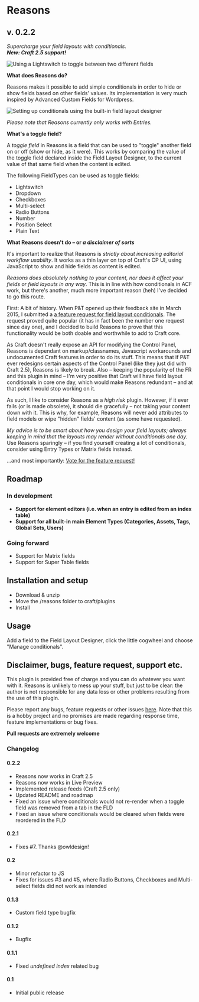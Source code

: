# Reasons
## v. 0.2.2

_Supercharge your field layouts with conditionals._  
_**New: Craft 2.5 support!**_

![Using a Lightswitch to toggle between two different fields](http://g.recordit.co/nYxQIkpK0j.gif)  

**What does Reasons do?**  

Reasons makes it possible to add simple conditionals in order to hide or show fields based on other fields' values. Its implementation is very much inspired by Advanced Custom Fields for Wordpress.  

![Setting up conditionals using the built-in field layout designer](http://g.recordit.co/R7Ti1xpL9Q.gif)  

_Please note that Reasons currently only works with Entries._  

**What's a toggle field?**  

A _toggle field_ in Reasons is a field that can be used to "toggle" another field on or off (show or hide, as it were). This works by comparing the value of the toggle field declared inside the Field Layout Designer, to the current value of that same field when the content is edited.  

The following FieldTypes can be used as toggle fields:  

* Lightswitch
* Dropdown
* Checkboxes
* Multi-select
* Radio Buttons
* Number
* Position Select
* Plain Text

**What Reasons doesn't do – or _a disclaimer of sorts_**  

It's important to realize that Reasons is _strictly about increasing editorial workflow usability_. It works as a thin layer on top of Craft's CP UI, using JavaScript to show and hide fields as content is edited.  

_Reasons does absolutely nothing to your content, nor does it affect your fields or field layouts in any way_. This is in line with how conditionals in ACF work, but there's another, much more important reason (heh) I've decided to go this route.  

First: A bit of history. When P&T opened up their feedback site in March 2015, I submitted a [a feature request for field layout conditionals](http://feedback.buildwithcraft.com/forums/285221-feature-requests/suggestions/7185745-conditionals-in-field-layouts). The request proved quite popular (it has in fact been the number one request since day one), and I decided to build Reasons to prove that this functionality would be both doable and worthwhile to add to Craft core.  

As Craft doesn't really expose an API for modifying the Control Panel, Reasons is dependant on markup/classnames, Javascript workarounds and undocumented Craft features in order to do its stuff. This means that if P&T ever redesigns certain aspects of the Control Panel (like they just did with Craft 2.5), Reasons is likely to break. Also – keeping the popularity of the FR and this plugin in mind – I'm very positive that Craft will have field layout conditionals in core one day, which would make Reasons redundant – and at that point I would stop working on it.  

As such, I like to consider Reasons as a _high risk_ plugin. However, if it ever fails (or is made obsolete), it should die gracefully – not taking your content down with it. This is why, for example, Reasons will never add attributes to field models or wipe "hidden" fields' content (as some have requested).  

_My advice is to be smart about how you design your field layouts; always keeping in mind that the layouts may render without conditionals one day._ Use Reasons sparingly – if you find yourself creating a lot of conditionals, consider using Entry Types or Matrix fields instead.  

...and most importantly: [Vote for the feature request!](http://feedback.buildwithcraft.com/forums/285221-feature-requests/suggestions/7185745-conditionals-in-field-layouts)

## Roadmap

### In development
* **Support for element editors (i.e. when an entry is edited from an index table)**
* **Support for all built-in main Element Types (Categories, Assets, Tags, Global Sets, Users)**

### Going forward
* Support for Matrix fields
* Support for Super Table fields

## Installation and setup

* Download & unzip
* Move the /reasons folder to craft/plugins
* Install

## Usage

Add a field to the Field Layout Designer, click the little cogwheel and choose "Manage conditionals".  

## Disclaimer, bugs, feature request, support etc.

This plugin is provided free of charge and you can do whatever you want with it. Reasons is unlikely to mess up your stuff, but just to be clear: the author is not responsible for any data loss or other problems resulting from the use of this plugin.  

Please report any bugs, feature requests or other issues [here](https://github.com/mmikkel/Reasons-Craft/issues). Note that this is a hobby project and no promises are made regarding response time, feature implementations or bug fixes.  

**Pull requests are extremely welcome**  

### Changelog

#### 0.2.2

* Reasons now works in Craft 2.5
* Reasons now works in Live Preview
* Implemented release feeds (Craft 2.5 only)
* Updated README and roadmap
* Fixed an issue where conditionals would not re-render when a toggle field was removed from a tab in the FLD
* Fixed an issue where conditionals would be cleared when fields were reordered in the FLD

#### 0.2.1

* Fixes #7. Thanks @owldesign!

#### 0.2

* Minor refactor to JS
* Fixes for issues #3 and #5, where Radio Buttons, Checkboxes and Multi-select fields did not work as intended

#### 0.1.3

* Custom field type bugfix

#### 0.1.2

* Bugfix

#### 0.1.1

* Fixed _undefined index_ related bug

#### 0.1

* Initial public release
